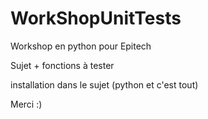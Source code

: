 # WorkShopUnitTests
Workshop en python pour Epitech

Sujet + fonctions à tester

installation dans le sujet (python et c'est tout)

Merci :)
